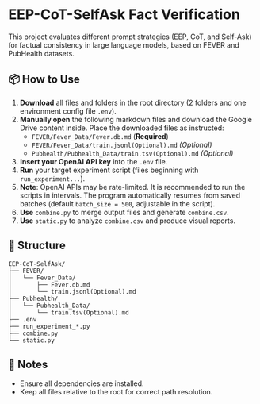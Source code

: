 # EEP-CoT-SelfAsk Fact Verification

This project evaluates different prompt strategies (EEP, CoT, and Self-Ask) for factual consistency in large language models, based on FEVER and PubHealth datasets.

## 📦 How to Use

1. **Download** all files and folders in the root directory (2 folders and one environment config file `.env`).
2. **Manually open** the following markdown files and download the Google Drive content inside. Place the downloaded files as instructed:
   - `FEVER/Fever_Data/Fever.db.md` (**Required**)
   - `FEVER/Fever_Data/train.jsonl(Optional).md` *(Optional)*
   - `Pubhealth/Pubhealth_Data/train.tsv(Optional).md` *(Optional)*
3. **Insert your OpenAI API key** into the `.env` file.
4. **Run** your target experiment script (files beginning with `run_experiment...`).
5. **Note**: OpenAI APIs may be rate-limited. It is recommended to run the scripts in intervals. The program automatically resumes from saved batches (default `batch_size = 500`, adjustable in the script).
6. **Use** `combine.py` to merge output files and generate `combine.csv`.
7. **Use** `static.py` to analyze `combine.csv` and produce visual reports.

## 📁 Structure

```
EEP-CoT-SelfAsk/
├── FEVER/
│   └── Fever_Data/
│       ├── Fever.db.md
│       └── train.jsonl(Optional).md
├── Pubhealth/
│   └── Pubhealth_Data/
│       └── train.tsv(Optional).md
├── .env
├── run_experiment_*.py
├── combine.py
└── static.py
```

## 🧠 Notes

- Ensure all dependencies are installed.
- Keep all files relative to the root for correct path resolution.